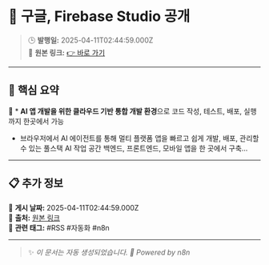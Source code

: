 # 🎯 구글, Firebase Studio 공개

> 🕒 **발행일:** 2025-04-11T02:44:59.000Z  
> 🔗 **원본 링크:** [👉 바로 가기](https://news.hada.io/topic?id=20272)

---

## 📌 **핵심 요약**  
📖 * **AI 앱 개발을 위한 클라우드 기반 통합 개발 환경**으로 코드 작성, 테스트, 배포, 실행까지 한곳에서 가능
* 브라우저에서 AI 에이전트를 통해 멀티 플랫폼 앱을 빠르고 쉽게 개발, 배포, 관리할 수 있는 풀스택 AI 작업 공간
백엔드, 프론트엔드, 모바일 앱을 한 곳에서 구축...

---

## 📋 **추가 정보**  
🔹 **게시 날짜:** 2025-04-11T02:44:59.000Z  
🔹 **출처:** [원본 링크](https://news.hada.io/topic?id=20272)  
🔹 **관련 태그:** #RSS #자동화 #n8n  

---

> ✨ _이 문서는 자동 생성되었습니다. 🚀 Powered by n8n_
